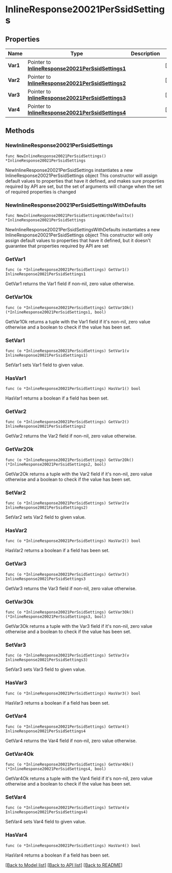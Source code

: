 # InlineResponse20021PerSsidSettings

## Properties

Name | Type | Description | Notes
------------ | ------------- | ------------- | -------------
**Var1** | Pointer to [**InlineResponse20021PerSsidSettings1**](InlineResponse20021PerSsidSettings1.md) |  | [optional] 
**Var2** | Pointer to [**InlineResponse20021PerSsidSettings2**](InlineResponse20021PerSsidSettings2.md) |  | [optional] 
**Var3** | Pointer to [**InlineResponse20021PerSsidSettings3**](InlineResponse20021PerSsidSettings3.md) |  | [optional] 
**Var4** | Pointer to [**InlineResponse20021PerSsidSettings4**](InlineResponse20021PerSsidSettings4.md) |  | [optional] 

## Methods

### NewInlineResponse20021PerSsidSettings

`func NewInlineResponse20021PerSsidSettings() *InlineResponse20021PerSsidSettings`

NewInlineResponse20021PerSsidSettings instantiates a new InlineResponse20021PerSsidSettings object
This constructor will assign default values to properties that have it defined,
and makes sure properties required by API are set, but the set of arguments
will change when the set of required properties is changed

### NewInlineResponse20021PerSsidSettingsWithDefaults

`func NewInlineResponse20021PerSsidSettingsWithDefaults() *InlineResponse20021PerSsidSettings`

NewInlineResponse20021PerSsidSettingsWithDefaults instantiates a new InlineResponse20021PerSsidSettings object
This constructor will only assign default values to properties that have it defined,
but it doesn't guarantee that properties required by API are set

### GetVar1

`func (o *InlineResponse20021PerSsidSettings) GetVar1() InlineResponse20021PerSsidSettings1`

GetVar1 returns the Var1 field if non-nil, zero value otherwise.

### GetVar1Ok

`func (o *InlineResponse20021PerSsidSettings) GetVar1Ok() (*InlineResponse20021PerSsidSettings1, bool)`

GetVar1Ok returns a tuple with the Var1 field if it's non-nil, zero value otherwise
and a boolean to check if the value has been set.

### SetVar1

`func (o *InlineResponse20021PerSsidSettings) SetVar1(v InlineResponse20021PerSsidSettings1)`

SetVar1 sets Var1 field to given value.

### HasVar1

`func (o *InlineResponse20021PerSsidSettings) HasVar1() bool`

HasVar1 returns a boolean if a field has been set.

### GetVar2

`func (o *InlineResponse20021PerSsidSettings) GetVar2() InlineResponse20021PerSsidSettings2`

GetVar2 returns the Var2 field if non-nil, zero value otherwise.

### GetVar2Ok

`func (o *InlineResponse20021PerSsidSettings) GetVar2Ok() (*InlineResponse20021PerSsidSettings2, bool)`

GetVar2Ok returns a tuple with the Var2 field if it's non-nil, zero value otherwise
and a boolean to check if the value has been set.

### SetVar2

`func (o *InlineResponse20021PerSsidSettings) SetVar2(v InlineResponse20021PerSsidSettings2)`

SetVar2 sets Var2 field to given value.

### HasVar2

`func (o *InlineResponse20021PerSsidSettings) HasVar2() bool`

HasVar2 returns a boolean if a field has been set.

### GetVar3

`func (o *InlineResponse20021PerSsidSettings) GetVar3() InlineResponse20021PerSsidSettings3`

GetVar3 returns the Var3 field if non-nil, zero value otherwise.

### GetVar3Ok

`func (o *InlineResponse20021PerSsidSettings) GetVar3Ok() (*InlineResponse20021PerSsidSettings3, bool)`

GetVar3Ok returns a tuple with the Var3 field if it's non-nil, zero value otherwise
and a boolean to check if the value has been set.

### SetVar3

`func (o *InlineResponse20021PerSsidSettings) SetVar3(v InlineResponse20021PerSsidSettings3)`

SetVar3 sets Var3 field to given value.

### HasVar3

`func (o *InlineResponse20021PerSsidSettings) HasVar3() bool`

HasVar3 returns a boolean if a field has been set.

### GetVar4

`func (o *InlineResponse20021PerSsidSettings) GetVar4() InlineResponse20021PerSsidSettings4`

GetVar4 returns the Var4 field if non-nil, zero value otherwise.

### GetVar4Ok

`func (o *InlineResponse20021PerSsidSettings) GetVar4Ok() (*InlineResponse20021PerSsidSettings4, bool)`

GetVar4Ok returns a tuple with the Var4 field if it's non-nil, zero value otherwise
and a boolean to check if the value has been set.

### SetVar4

`func (o *InlineResponse20021PerSsidSettings) SetVar4(v InlineResponse20021PerSsidSettings4)`

SetVar4 sets Var4 field to given value.

### HasVar4

`func (o *InlineResponse20021PerSsidSettings) HasVar4() bool`

HasVar4 returns a boolean if a field has been set.


[[Back to Model list]](../README.md#documentation-for-models) [[Back to API list]](../README.md#documentation-for-api-endpoints) [[Back to README]](../README.md)


